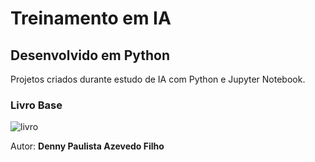 # Treinamento em IA

## Desenvolvido em Python

Projetos criados durante estudo de IA com Python e Jupyter Notebook.

### Livro Base

![livro](https://md.dev.br/img/)

Autor: **Denny Paulista Azevedo Filho**

